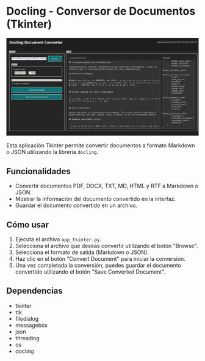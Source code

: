 # Docling - Conversor de Documentos (Tkinter)

![Docling](DOCLING.png)

Esta aplicación Tkinter permite convertir documentos a formato Markdown o JSON utilizando la librería `docling`.

## Funcionalidades

- Convertir documentos PDF, DOCX, TXT, MD, HTML y RTF a Markdown o JSON.
- Mostrar la información del documento convertido en la interfaz.
- Guardar el documento convertido en un archivo.

## Cómo usar

1. Ejecuta el archivo `app_tkinter.py`.
2. Selecciona el archivo que deseas convertir utilizando el botón "Browse".
3. Selecciona el formato de salida (Markdown o JSON).
4. Haz clic en el botón "Convert Document" para iniciar la conversión.
5. Una vez completada la conversión, puedes guardar el documento convertido utilizando el botón "Save Converted Document".

## Dependencias

- tkinter
- ttk
- filedialog
- messagebox
- json
- threading
- os
- docling
